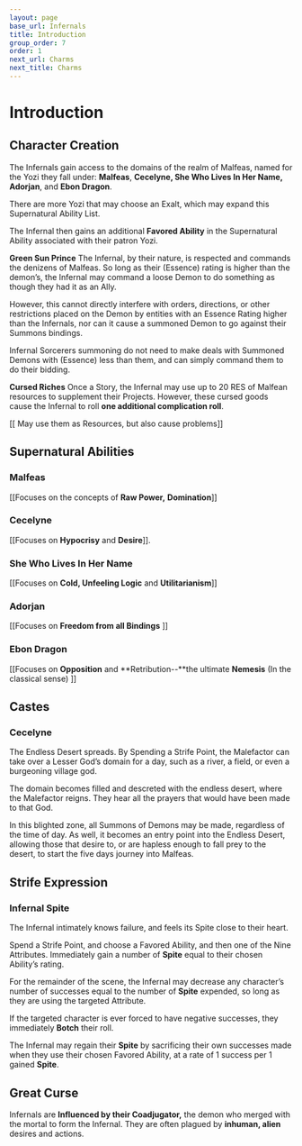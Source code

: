 ```yaml
---
layout: page
base_url: Infernals
title: Introduction
group_order: 7
order: 1
next_url: Charms
next_title: Charms
---
```


Introduction
============

Character Creation
------------------

The Infernals gain access to the domains of the realm of Malfeas, named
for the Yozi they fall under: **Malfeas**, **Cecelyne, She Who Lives In
Her Name, Adorjan**, and **Ebon Dragon**.

There are more Yozi that may choose an Exalt, which may expand this
Supernatural Ability List.

The Infernal then gains an additional **Favored Ability** in the
Supernatural Ability associated with their patron Yozi.

**Green Sun Prince** The Infernal, by their nature, is respected and
commands the denizens of Malfeas. So long as their (Essence) rating is
higher than the demon’s, the Infernal may command a loose Demon to do
something as though they had it as an Ally.

However, this cannot directly interfere with orders, directions, or
other restrictions placed on the Demon by entities with an Essence
Rating higher than the Infernals, nor can it cause a summoned Demon to
go against their Summons bindings.

Infernal Sorcerers summoning do not need to make deals with Summoned
Demons with (Essence) less than them, and can simply command them to do
their bidding.

**Cursed Riches** Once a Story, the Infernal may use up to 20 RES of
Malfean resources to supplement their Projects. However, these cursed
goods cause the Infernal to roll **one additional complication roll**.

\[\[ May use them as Resources, but also cause problems\]\]

Supernatural Abilities
----------------------

### Malfeas

\[\[Focuses on the concepts of **Raw Power,** **Domination**\]\]

### Cecelyne

\[\[Focuses on **Hypocrisy** and **Desire**\]\].

### She Who Lives In Her Name

\[\[Focuses on **Cold, Unfeeling Logic** and **Utilitarianism**\]\]

### Adorjan

\[\[Focuses on **Freedom from all Bindings** \]\]

### Ebon Dragon

\[\[Focuses on **Opposition** and **Retribution--**the ultimate
**Nemesis** (In the classical sense) \]\]

Castes
------

### Cecelyne

The Endless Desert spreads. By Spending a Strife Point, the Malefactor
can take over a Lesser God’s domain for a day, such as a river, a field,
or even a burgeoning village god.

The domain becomes filled and descreted with the endless desert, where
the Malefactor reigns. They hear all the prayers that would have been
made to that God.

In this blighted zone, all Summons of Demons may be made, regardless of
the time of day. As well, it becomes an entry point into the Endless
Desert, allowing those that desire to, or are hapless enough to fall
prey to the desert, to start the five days journey into Malfeas.

Strife Expression
-----------------

### Infernal Spite

The Infernal intimately knows failure, and feels its Spite close to
their heart.

Spend a Strife Point, and choose a Favored Ability, and then one of the
Nine Attributes. Immediately gain a number of **Spite** equal to their
chosen Ability’s rating.

For the remainder of the scene, the Infernal may decrease any
character’s number of successes equal to the number of **Spite**
expended, so long as they are using the targeted Attribute.

If the targeted character is ever forced to have negative successes,
they immediately **Botch** their roll.

The Infernal may regain their **Spite** by sacrificing their own
successes made when they use their chosen Favored Ability, at a rate of
1 success per 1 gained **Spite**.

Great Curse
-----------

Infernals are **Influenced by their Coadjugator,** the demon who merged
with the mortal to form the Infernal. They are often plagued by
**inhuman, alien** desires and actions.
